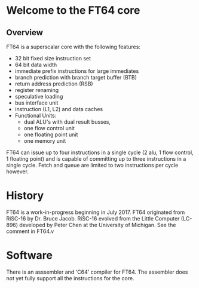 # Welcome to the FT64 core

## Overview
FT64 is a superscalar core with the following features:
- 32 bit fixed size instruction set
- 64 bit data width
- immediate prefix instructions for large immediates
- branch prediction with branch target buffer (BTB)
- return address prediction (RSB)
- register renaming
- speculative loading
- bus interface unit
- instruction (L1, L2) and data caches
- Functional Units:
	- dual ALU's with dual result busses,
	- one flow control unit
	- one floating point unit
	- one memory unit

FT64 can issue up to four instructions in a single cycle (2 alu, 1 flow control, 1 floating point) and is capable of committing up to three instructions in a single cycle. Fetch and queue are limited to two instructions per cycle however.

# History
FT64 is a work-in-progress beginning in July 2017. FT64 originated from RiSC-16 by Dr. Bruce Jacob. RiSC-16 evolved from the Little Computer (LC-896) developed by Peter Chen at the University of Michigan. See the comment in FT64.v

# Software
There is an asssembler and 'C64' compiler for FT64. The assembler does not yet fully support all the instructions for the core.
